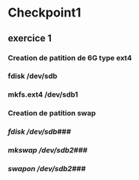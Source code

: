 # Checkpoint1
## exercice 1
### Creation de patition de 6G type ext4 ###
### **fdisk /dev/sdb** ### 
###  **mkfs.ext4 /dev/sdb1** ### 

### Creation de patition swap ###
### *fdisk /dev/sdb*###
### *mkswap /dev/sdb2*###
### *swapon /dev/sdb2*###

